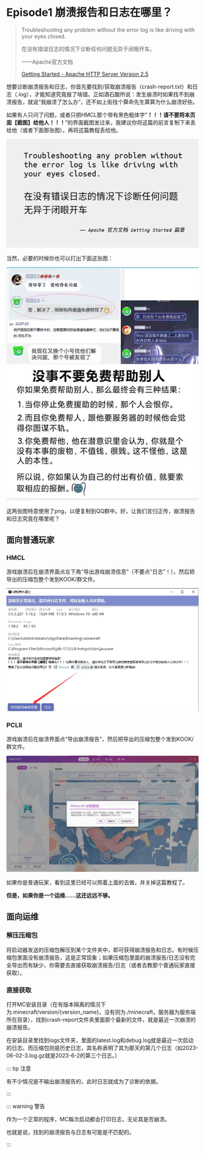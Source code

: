 # Episode1 崩溃报告和日志在哪里？

> Troubleshooting any problem without the error log is like driving with your eyes closed. 
>
> 在没有错误日志的情况下诊断任何问题无异于闭眼开车。
>
> ——Apache官方文档 
>
> [Getting Started - Apache HTTP Server Version 2.5](https://httpd.apache.org/docs/trunk/getting-started.html#logs)



想要诊断崩溃报告和日志，你首先要找到/获取崩溃报告（crash-report.txt）和日志（.log），才能知道究竟报了啥错。正如酒石酸所说：发生崩溃时如果找不到崩溃报告，就说“我崩溃了怎么办”，还不如上街找个算命先生算算为什么崩溃好些。

如果有人只问了问题，或者只把HMCL那个带有黑色粗体字“**！！！请不要将本页面【截图】给他人！！！**”的界面截图发过来，我建议你将这篇的前言复制下来丢给他（或者下面那张图），再将这篇教程丢给他。



![Driving with your eyes closed](./img/Episode1/1.jpg)





当然，必要的时候你也可以打出下面这张图：



![？](./img/Episode1/2.jpg)



这两张图特意使用了png，以便复制到QQ群中。好，让我们言归正传，崩溃报告和日志究竟在哪里呢？

## 面向普通玩家

### HMCL

游戏崩溃后在崩溃界面点左下角“导出游戏崩溃信息”（不要点“日志”！），然后把导出的压缩包整个发到KOOK/群文件。



![HMCL](./img/Episode1/3.webp)



### PCLII

游戏崩溃后在崩溃界面点“导出崩溃报告”，然后把导出的压缩包整个发到KOOK/群文件。

![PCLII](./img/Episode1/4.webp)



如果你是普通玩家，看到这里已经可以照着上面的去做，并关掉这篇教程了。

**但是，如果你是一个运维……这还远远不够。**

## 面向运维

### 解压压缩包

将启动器发送的压缩包解压到某个文件夹中，即可获得崩溃报告和日志。有时候压缩包里面没有崩溃报告，这是正常现象；如果压缩包里面的崩溃报告/日志没有完全导出而有缺少，你需要去直接获取崩溃报告/日志（或者去教那个普通玩家直接获取）。

### 直接获取

打开MC安装目录（在有版本隔离的情况下为.minecraft/version/{version_name}，没有则为./minecraft，服务器为服务端所在目录），找到crash-report文件夹里面那个最新的文件，就是最近一次崩溃的崩溃报告。

在安装目录里找到logs文件夹，里面的latest.log和debug.log就是最近一次启动的日志。而压缩包则是历史日志，其名称表明了其为那天的第几个日志（如2023-06-02-3.log.gz就是2023-6-2的第三个日志。）

::: tip 注意

有不少情况是不输出崩溃报告的，此时日志就成为了诊断的依据。

:::

::: warning 警告

作为一个正常的程序，MC每次启动都会打印日志，无论其是否崩溃。

也就是说，找到的崩溃报告与日志有可能是不匹配的。

:::
